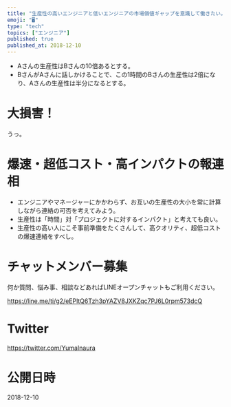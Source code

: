 ```yaml
---
title: "生産性の高いエンジニアと低いエンジニアの市場価値ギャップを意識して働きたい。爆速・超低コスト・高クオリティの報連相をしよう。"
emoji: "🖥"
type: "tech"
topics: ["エンジニア"]
published: true
published_at: 2018-12-10
---
```


- Aさんの生産性はBさんの10倍あるとする。
- BさんがAさんに話しかけることで、この1時間のBさんの生産性は2倍になり、Aさんの生産性は半分になるとする。

# 大損害！

うっ。

# 爆速・超低コスト・高インパクトの報連相

- エンジニアやマネージャーにかかわらず、お互いの生産性の大小を常に計算しながら連絡の可否を考えてみよう。
- 生産性は「時間」対「プロジェクトに対するインパクト」と考えても良い。
- 生産性の高い人にこそ事前準備をたくさんして、高クオリティ、超低コストの爆速連絡をすべし。








<!-- Update From Qiita API -->

# チャットメンバー募集


何か質問、悩み事、相談などあればLINEオープンチャットもご利用ください。

https://line.me/ti/g2/eEPltQ6Tzh3pYAZV8JXKZqc7PJ6L0rpm573dcQ





# Twitter


https://twitter.com/YumaInaura


<!-- Update From Qiita API -->



# 公開日時

2018-12-10
